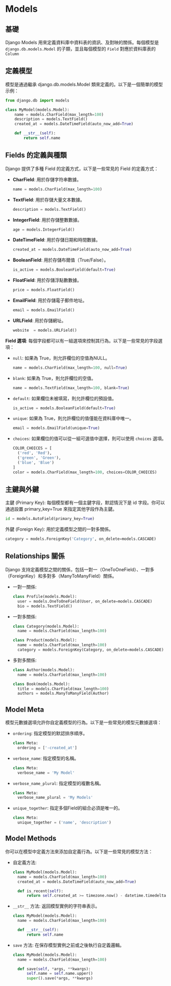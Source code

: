 # Models

## 基礎

Django Models 用來定義資料庫中資料表的資訊、及對映的關係。每個模型是 `django.db.models.Model` 的子類，並且每個模型的 `Field` 對應於資料庫表的 `Column` 

## 定義模型

模型是通過繼承 django.db.models.Model 類來定義的。以下是一個簡單的模型示例：
```python
from django.db import models

class MyModel(models.Model):
    name = models.CharField(max_length=100)
    description = models.TextField()
    created_at = models.DateTimeField(auto_now_add=True)

    def __str__(self):
        return self.name
```

## Fields 的定義與種類

Django 提供了多種 Field 的定義方式，以下是一些常見的 Field 的定義方式：
* **CharField**: 用於存儲字符串數據。
  ```python
  name = models.CharField(max_length=100)
  ```

* **TextField**: 用於存儲大量文本數據。
  ```python
  description = models.TextField()
  ```

* **IntegerField**: 用於存儲整數數據。
  ```python
  age = models.IntegerField()
  ```

* **DateTimeField**: 用於存儲日期和時間數據。
  ```python
  created_at = models.DateTimeField(auto_now_add=True)
  ```

* **BooleanField**:  用於存儲布爾值（True/False）。
  ```python
  is_active = models.BooleanField(default=True)
  ```

* **FloatField**: 用於存儲浮點數數據。
  ```python
  price = models.FloatField()
  ```

* **EmailField**: 用於存儲電子郵件地址。
  ```python
  email = models.EmailField()
  ```

* **URLField**: 用於存儲網址。
  ```python
  website  = models.URLField()
  ```


**Field 選項**: 每個字段都可以有一組選項來控制其行為。以下是一些常見的字段選項：

* `null`: 如果為 True，則允許欄位的空值為NULL。
  ```python
  name = models.CharField(max_length=100, null=True)
  ```

* `blank`: 如果為 True，則允許欄位的空值。
  ```python
  name = models.TextField(max_length=100, blank=True)
  ```

* `default`: 如果欄位未被填寫，則允許欄位的預設值。
  ```python
  is_active = models.BooleanField(default=True)
  ```

* `unique`: 如果為 True，則允許欄位的值僅能在資料庫中唯一。
  ```python
  email = models.EmailField(unique=True)
  ```

* `choices`: 如果欄位的值可以從一組可選值中選擇，則可以使用 `choices` 選項。
  ```python
  COLOR_CHOICES = [
    ('red', 'Red'), 
    ('green', 'Green'), 
    ('blue', 'Blue')
  ]
  color = models.CharField(max_length=100, choices=COLOR_CHOICES)
  ```

## 主鍵與外鍵

主鍵 (Primary Key): 每個模型都有一個主鍵字段，默認情況下是 id 字段。你可以通過設置 primary_key=True 來指定其他字段作為主鍵。
```python
id = models.AutoField(primary_key=True)
```

外鍵 (Foreign Key): 用於定義模型之間的一對多關係。
```python
category = models.ForeignKey('Category', on_delete=models.CASCADE)
```

## Relationships 關係

Django 支持定義模型之間的關係，包括一對一（OneToOneField）、一對多（ForeignKey）和多對多（ManyToManyField）關係。

* 一對一關係:
  ```python
  class Profile(models.Model):
    user = models.OneToOneField(User, on_delete=models.CASCADE)
    bio = models.TextField()
  ```

* 一對多關係:
  ```python
  class Category(models.Model):
    name = models.CharField(max_length=100)

  class Product(models.Model):
    name = models.CharField(max_length=100)
    category = models.ForeignKey(Category, on_delete=models.CASCADE)
  ```

* 多對多關係:
  ```python
  class Author(models.Model):
    name = models.CharField(max_length=100)

  class Book(models.Model):
    title = models.CharField(max_length=100)
    authors = models.ManyToManyField(Author)
  ```

## Model Meta

模型元數據選項允許你自定義模型的行為。以下是一些常見的模型元數據選項：
* `ordering`: 指定模型的默認排序順序。
  ```python
  class Meta:
    ordering = ['-created_at']
  ```

* `verbose_name`: 指定模型的名稱。
  ```python
  class Meta:
    verbose_name = 'My Model'
  ```

* `verbose_name_plural`: 指定模型的複數名稱。
  ```python
  class Meta:
    verbose_name_plural = 'My Models'
  ```

* `unique_together`: 指定多個Field的組合必須是唯一的。
  ```python
  class Meta:
    unique_together = ('name', 'description')
  ```

## Model Methods
你可以在模型中定義方法來添加自定義行為。以下是一些常見的模型方法：

* 自定義方法:
  ```python
  class MyModel(models.Model):
    name = models.CharField(max_length=100)
    created_at = models.DateTimeField(auto_now_add=True)

    def is_recent(self):
        return self.created_at >= timezone.now() - datetime.timedelta(days=1)
  ```

* `__str__` 方法: 返回模型實例的字符串表示。
  ```python
  class MyModel(models.Model):
    name = models.CharField(max_length=100)

    def __str__(self):
        return self.name
  ```

* `save` 方法: 在保存模型實例之前或之後執行自定義邏輯。
  ```python
  class MyModel(models.Model):
    name = models.CharField(max_length=100)

    def save(self, *args, **kwargs):
        self.name = self.name.upper()
        super().save(*args, **kwargs)
  ```

